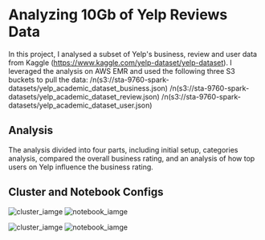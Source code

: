 # Analyzing 10Gb of Yelp Reviews Data

In this project, I analysed a subset of Yelp's business, review and user data from Kaggle (https://www.kaggle.com/yelp-dataset/yelp-dataset). I leveraged the analysis on AWS EMR and used the following three S3 buckets to pull the data:
/n(s3://sta-9760-spark-datasets/yelp_academic_dataset_business.json)
/n(s3://sta-9760-spark-datasets/yelp_academic_dataset_review.json)
/n(s3://sta-9760-spark-datasets/yelp_academic_dataset_user.json)

## Analysis

The analysis divided into four parts, including initial setup, categories analysis, compared the overall business rating, and an analysis of how top users on Yelp influence the business rating. 

## Cluster and Notebook Configs

![cluster_iamge](assets/cluster_configuration.png)
![notebook_iamge](assets/cluster_configuration.png)

![cluster_iamge](assets/cluster_configuration.png)
![notebook_iamge](assets/cluster_configuration.png)

